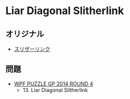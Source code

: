 # Liar Diagonal Slitherlink

## オリジナル
- [スリザーリンク](slitherlink.md)

## 問題
- [WPF PUZZLE GP 2014 ROUND 4](../questions/wpfpgp2014_4.md)
	- 13\. Liar Diagonal Slitherlink

